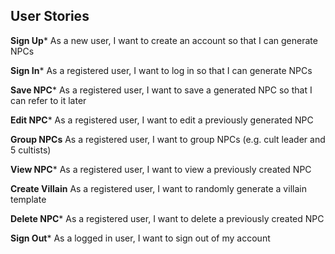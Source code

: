 ## User Stories

**Sign Up***
As a new user, I want to create an account so that I can generate NPCs

**Sign In***
As a registered user, I want to log in so that I can generate NPCs

**Save NPC***
As a registered user, I want to save a generated NPC so that I can refer to it later

**Edit NPC***
As a registered user, I want to edit a previously generated NPC

**Group NPCs**
As a registered user, I want to group NPCs (e.g. cult leader and 5 cultists)

**View NPC***
As a registered user, I want to view a previously created NPC

**Create Villain**
As a registered user, I want to randomly generate a villain template

**Delete NPC***
As a registered user, I want to delete a previously created NPC

**Sign Out***
As a logged in user, I want to sign out of my account